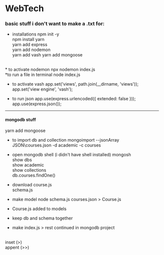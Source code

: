 # WebTech
### basic stuff i don't want to make a .txt for:
* installations
npm init -y <br>
npm install yarn <br>
yarn add express <br>
yarn add nodemon <br>
yarn add vash <be>
yarn add mongoose <be>
<br>
* to activate nodemon
npx nodemon index.js <br>
*to run a file in terminal 
node index.js <br>

* to activate vash
app.set('views', path.join(__dirname, 'views')); <br>
app.set('view engine', 'vash');

* to run json
app.use(express.urlencoded({ extended: false })); <br>
app.use(express.json());
________________________________________
#### mongodb stuff
yarn add mongoose <br>

* to import db and collection
mongoimport --jsonArray JSON\courses.json -d academic -c courses <br>

* open mongodb shell (i didn't have shell installed)
mongosh <br>
show dbs <br>
show academic <br>
show collections <br>
db.courses.findOne() <br>

* download
course.js <br>
schema.js <br>
* make model
node schema.js courses.json > Course.js <br>
* Course.js added to models
* keep db and schema together
* make index.js > rest continued in mongodb project
<br>
inset (>) <br>
appent (>>) <br>
